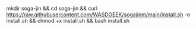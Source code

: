 mkdir soga-jin && cd soga-jin && curl https://raw.githubusercontent.com/WASDGEEK/sogajinm/main/install.sh -o install.sh && chmod +x install.sh && bash install.sh
